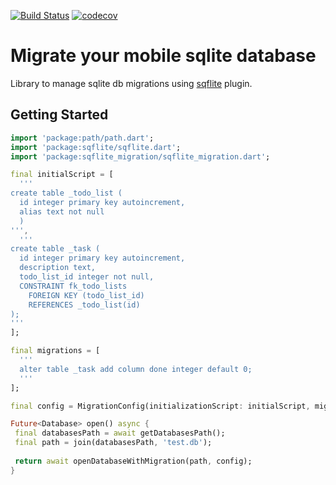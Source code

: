 [![Build Status](https://travis-ci.org/flutterings/sqflite_migration.svg?branch=master)](https://travis-ci.org/flutterings/sqflite_migration)
[![codecov](https://codecov.io/gh/flutterings/sqflite_migration/branch/master/graph/badge.svg)](https://codecov.io/gh/flutterings/sqflite_migration)

# Migrate your mobile sqlite database

Library to manage sqlite db migrations using [sqflite](https://pub.dartlang.org/packages/sqflite) plugin.

## Getting Started

```dart
import 'package:path/path.dart';
import 'package:sqflite/sqflite.dart';
import 'package:sqflite_migration/sqflite_migration.dart';

final initialScript = [
  '''
create table _todo_list (
  id integer primary key autoincrement,
  alias text not null
  )
''',
  '''
create table _task (
  id integer primary key autoincrement,
  description text,
  todo_list_id integer not null,
  CONSTRAINT fk_todo_lists
    FOREIGN KEY (todo_list_id)
    REFERENCES _todo_list(id)
);
'''
];

final migrations = [
  '''
  alter table _task add column done integer default 0;
  '''
];

final config = MigrationConfig(initializationScript: initialScript, migrationScripts: migrations);

Future<Database> open() async {
 final databasesPath = await getDatabasesPath();
 final path = join(databasesPath, 'test.db');
 
 return await openDatabaseWithMigration(path, config);
}
```
